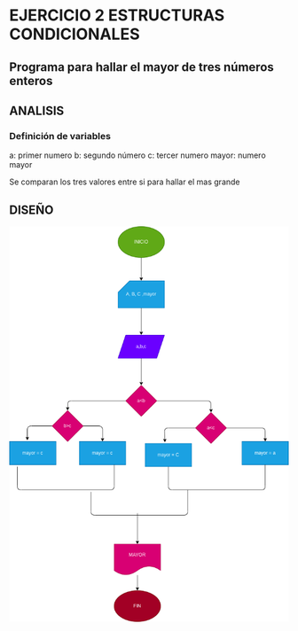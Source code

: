 # EJERCICIO 2 ESTRUCTURAS CONDICIONALES
## Programa para hallar el mayor de tres números enteros
## ANALISIS
### Definición de variables

a: primer numero
b: segundo número
c: tercer numero
mayor: numero mayor

Se comparan los tres valores entre si para hallar el mas grande

## DISEÑO

![Diagrama de flujo](diagrama.png "Diagrama de Flujo")